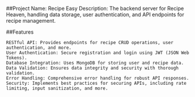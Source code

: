 ##Project Name: Recipe Easy
    Description: The backend server for Recipe Heaven, handling data storage, user authentication, and API endpoints for recipe management.

##Features

    RESTful API: Provides endpoints for recipe CRUD operations, user authentication, and more.
    User Authentication: Secure registration and login using JWT (JSON Web Tokens).
    Database Integration: Uses MongoDB for storing user and recipe data.
    Data Validation: Ensures data integrity and security with thorough validation.
    Error Handling: Comprehensive error handling for robust API responses.
    Security: Implements best practices for securing APIs, including rate limiting, input sanitization, and more.
